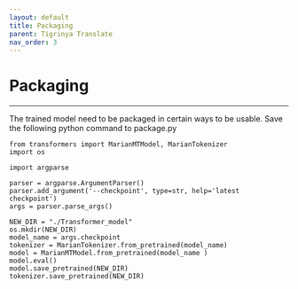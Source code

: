 ```yaml
---
layout: default
title: Packaging
parent: Tigrinya Translate
nav_order: 3
---
```

# Packaging
---

The trained model need to be packaged in certain ways to be usable. Save the following python command to package.py

```
from transformers import MarianMTModel, MarianTokenizer
import os

import argparse

parser = argparse.ArgumentParser()
parser.add_argument('--checkpoint', type=str, help='latest checkpoint')
args = parser.parse_args()

NEW_DIR = "./Transformer_model"
os.mkdir(NEW_DIR)
model_name = args.checkpoint
tokenizer = MarianTokenizer.from_pretrained(model_name)
model = MarianMTModel.from_pretrained(model_name )
model.eval()
model.save_pretrained(NEW_DIR)
tokenizer.save_pretrained(NEW_DIR)
```

